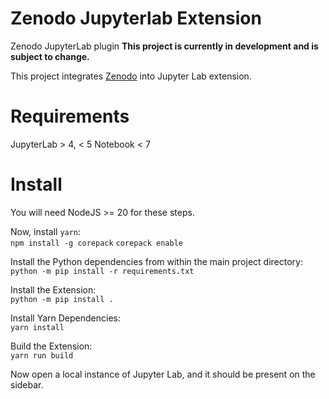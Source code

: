 # Zenodo Jupyterlab Extension
Zenodo JupyterLab plugin
**This project is currently in development and is subject to change.**

This project integrates [Zenodo](https://zenodo.org) into Jupyter Lab extension.

# Requirements
JupyterLab > 4, < 5
Notebook < 7

# Install
You will need NodeJS >= 20 for these steps.

Now, install `yarn`:\
`npm install -g corepack`
`corepack enable`

Install the Python dependencies from within the main project directory:\
`python -m pip install -r requirements.txt`

Install the Extension:\
`python -m pip install .`

Install Yarn Dependencies:\
`yarn install`

Build the Extension:\
`yarn run build`

Now open a local instance of Jupyter Lab, and it should be present on the sidebar.